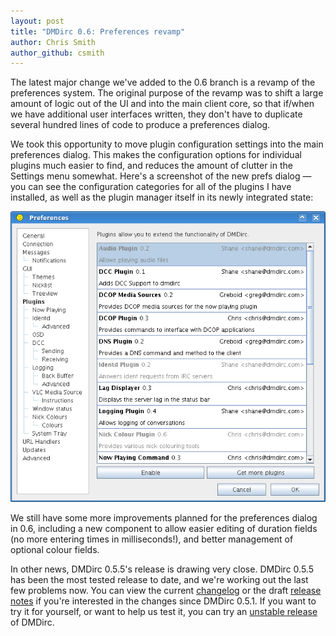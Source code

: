 ```yaml
---
layout: post
title: "DMDirc 0.6: Preferences revamp"
author: Chris Smith
author_github: csmith
---
```

The latest major change we've added to the 0.6 branch is a revamp of the preferences system. The original purpose of the revamp was to shift a large amount of logic out of the UI and into the main client core, so that if/when we have additional user interfaces written, they don't have to duplicate several hundred lines of code to produce a preferences dialog.

We took this opportunity to move plugin configuration settings into the main preferences dialog. This makes the configuration options for individual plugins much easier to find, and reduces the amount of clutter in the Settings menu somewhat. Here's a screenshot of the new prefs dialog — you can see the configuration categories for all of the plugins I have installed, as well as the plugin manager itself in its newly integrated state:

![New preferences dialog](/blog-assets/dmdirc-newprefs1.png)

We still have some more improvements planned for the preferences dialog in 0.6, including a new component to allow easier editing of duration fields (no more entering times in milliseconds!), and better management of optional colour fields.

In other news, DMDirc 0.5.5's release is drawing very close. DMDirc 0.5.5 has been the most tested release to date, and we're working out the last few problems now. You can view the current <a href="http://code.google.com/p/dmdirc/wiki/ChangelogNoughtPointFivePointFive">changelog</a> or the draft <a href="http://code.google.com/p/dmdirc/wiki/GuideToNoughtPointFivePointFive">release notes</a> if you're interested in the changes since DMDirc 0.5.1. If you want to try it for yourself, or want to help us test it, you can try an <a href="http://www.dmdirc.com/en/unstablereleases">unstable release</a> of DMDirc.